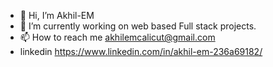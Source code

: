 - 👋 Hi, I’m Akhil-EM
- 🌱 I’m currently working on web based Full stack projects.
- 📫 How to reach me akhilemcalicut@gmail.com 
- linkedin https://www.linkedin.com/in/akhil-em-236a69182/

<!---
Akhil-EM/Akhil-EM is a ✨ special ✨ repository because its `README.md` (this file) appears on your GitHub profile.
You can click the Preview link to take a look at your changes.
--->
